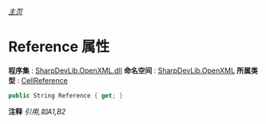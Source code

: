 ###### [主页](./Index.md "主页")
# Reference 属性
**程序集** : [SharpDevLib.OpenXML.dll](./SharpDevLib.OpenXML.assembly.md "SharpDevLib.OpenXML.dll")
**命名空间** : [SharpDevLib.OpenXML](./SharpDevLib.OpenXML.namespace.md "SharpDevLib.OpenXML")
**所属类型** : [CellReference](./SharpDevLib.OpenXML.CellReference.md "CellReference")
``` csharp
public String Reference { get; }
```
**注释**
*引用,如A1,B2*

